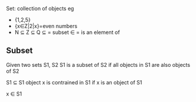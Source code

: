 Set: collection of objects 
eg 
- {1,2,5}
- {x∈Z|2|x}=even numbers 
- N ⊆ Z ⊆ Q 
⊆ = subset
∈ = is an element of

## Subset
Given two sets S1, S2 S1 is a subset of S2 if all objects in S1 are also objects of S2

S1 ⊆ S1 
object x is contrained in S1 if x is an object of S1 

x ∈ S1 


